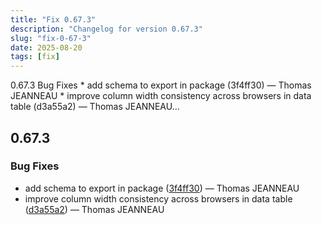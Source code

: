 ```yaml
---
title: "Fix 0.67.3"
description: "Changelog for version 0.67.3"
slug: "fix-0-67-3"
date: 2025-08-20
tags: [fix]
---
```


<p class="before-truncate"> 0.67.3   Bug Fixes  * add schema to export in package (3f4ff30) — Thomas JEANNEAU * improve column width consistency across browsers in data table (d3a55a2) — Thomas JEANNEAU...</p>

<!-- truncate -->

## 0.67.3

### Bug Fixes

* add schema to export in package ([3f4ff30](https://github.com/latechforce/engine/commit/3f4ff30fef71996eab978d218f7aff51b1836848)) — Thomas JEANNEAU
* improve column width consistency across browsers in data table ([d3a55a2](https://github.com/latechforce/engine/commit/d3a55a2a64ea629318ac8b9c2f1380032a0610d1)) — Thomas JEANNEAU
